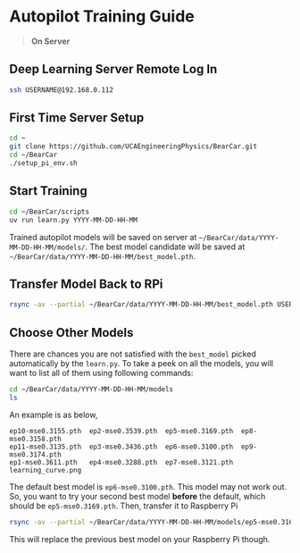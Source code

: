 # Autopilot Training Guide

> __On Server__

## Deep Learning Server Remote Log In

```bash
ssh USERNAME@192.168.0.112
```

## First Time Server Setup

```bash
cd ~
git clone https://github.com/UCAEngineeringPhysics/BearCar.git
cd ~/BearCar
./setup_pi_env.sh
```

## Start Training

```bash
cd ~/BearCar/scripts
uv run learn.py YYYY-MM-DD-HH-MM
```

Trained autopilot models will be saved on server at `~/BearCar/data/YYYY-MM-DD-HH-MM/models/`.
The best model candidate will be saved at `~/BearCar/data/YYYY-MM-DD-HH-MM/best_model.pth`.


## Transfer Model Back to RPi

```bash
rsync -av --partial ~/BearCar/data/YYYY-MM-DD-HH-MM/best_model.pth USERNAME@192.168.0.IP:~/BearCar/models/pilot.pth
```

## Choose Other Models
There are chances you are not satisfied with the `best_model` picked automatically by the `learn.py`.
To take a peek on all the models, you will want to list all of them using following commands:

```bash
cd ~/BearCar/data/YYYY-MM-DD-HH-MM/models
ls
```

An example is as below,

```console
ep10-mse0.3155.pth  ep2-mse0.3539.pth  ep5-mse0.3169.pth  ep8-mse0.3158.pth
ep11-mse0.3135.pth  ep3-mse0.3436.pth  ep6-mse0.3100.pth  ep9-mse0.3174.pth
ep1-mse0.3611.pth   ep4-mse0.3288.pth  ep7-mse0.3121.pth  learning_curve.png
```

The default best model is `ep6-mse0.3100.pth`.
This model may not work out.
So, you want to try your second best model __before__ the default, which should be `ep5-mse0.3169.pth`.
Then, transfer it to Raspberry Pi


```bash
rsync -av --partial ~/BearCar/data/YYYY-MM-DD-HH-MM/models/ep5-mse0.3169.pth USERNAME@192.168.0.IP:~/BearCar/models/pilot.pth
```

This will replace the previous best model on your Raspberry Pi though.
